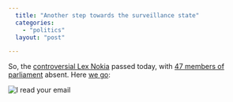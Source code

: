 ```yaml
---
  title: "Another step towards the surveillance state"
  categories: 
    - "politics"
  layout: "post"

---
```

<p>
So, the <a href="http://bergie.iki.fi/blog/lex_nokia-i_read_your_email/">controversial Lex Nokia</a> passed today, with <a href="http://www.eduskunta.fi/triphome/bin/thw.cgi/trip/?$%7BAPPL%7D=aanestysu&amp;$%7BBASE%7D=aanestysu&amp;$%7BTHWIDS%7D=3.28/1236172288_288779&amp;$%7Boohtml%7D=aax/hex5000&amp;$%7Bhtml%7D=aax/aax5000&amp;$%7Bsnhtml%7D=aax/aaxnosyn&amp;$%7Bsavehtml%7D=/thwfakta/aanestys/aax/aax.htm">47 members of parliament</a> absent. Here <a href="http://www.thinkgeek.com/tshirts-apparel/unisex/frustrations/31fb/">we go</a>:
</p><p>
<img src="https://s3.eu-central-1.amazonaws.com/bergie-iki-fi/i_read_your_email.jpg" alt="I read your email" /></p>
